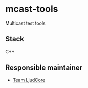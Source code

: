 # mcast-tools
Multicast test tools

## Stack
C++

## Responsible maintainer
- [Team LjudCore](mailto:team.ljudcore@sr.se)
